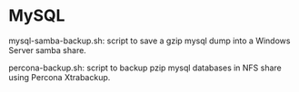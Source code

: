 MySQL
=====

mysql-samba-backup.sh: script to save a gzip mysql dump into a Windows Server samba share.

percona-backup.sh: script to backup pzip mysql databases in NFS share using Percona Xtrabackup. 
